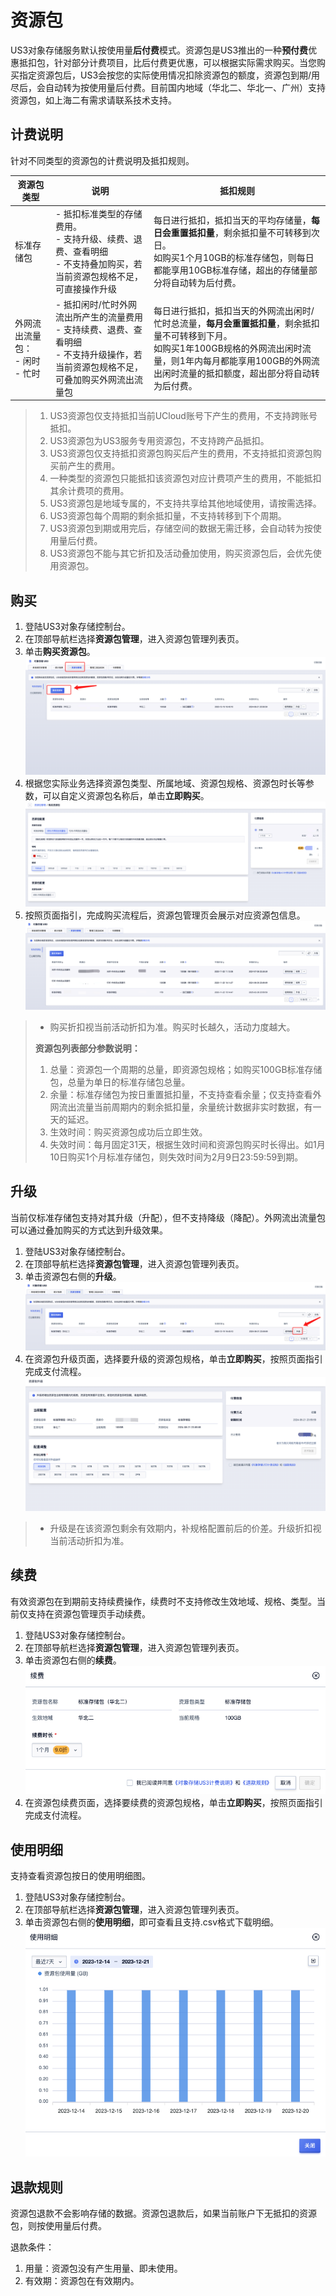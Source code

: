 
# 资源包

US3对象存储服务默认按使用量**后付费**模式。资源包是US3推出的一种**预付费**优惠抵扣包，针对部分计费项目，比后付费更优惠，可以根据实际需求购买。当您购买指定资源包后，US3会按您的实际使用情况扣除资源包的额度，资源包到期/用尽后，会自动转为按使用量后付费。目前国内地域（华北二、华北一、广州）支持资源包，如上海二有需求请联系技术支持。


## 计费说明
针对不同类型的资源包的计费说明及抵扣规则。

| 资源包类型                               | 说明                                                         | 抵扣规则                                                     |
| ---------------------------------------- | ------------------------------------------------------------ | ------------------------------------------------------------ |
| 标准存储包                               | - 抵扣标准类型的存储费用。<br />- 支持升级、续费、退费、查看明细<br />- 不支持叠加购买，若当前资源包规格不足，可直接操作升级 | 每日进行抵扣，抵扣当天的平均存储量，**每日会重置抵扣量**，剩余抵扣量不可转移到次日。<br />如购买1个月10GB的标准存储包，则每日都能享用10GB标准存储，超出的存储量部分将自动转为后付费。 |
| 外网流出流量包：<br />- 闲时<br />- 忙时 | - 抵扣闲时/忙时外网流出所产生的流量费用<br />- 支持续费、退费、查看明细<br />- 不支持升级操作，若当前资源包规格不足，可叠加购买外网流出流量包 | 每日进行抵扣，抵扣当天的外网流出闲时/忙时总流量，**每月会重置抵扣量**，剩余抵扣量不可转移到下月。<br />如购买1年100GB规格的外网流出闲时流量，则1年内每月都能享用100GB的外网流出闲时流量的抵扣额度，超出部分将自动转为后付费。 |

>
> 1. US3资源包仅支持抵扣当前UCloud账号下产生的费用，不支持跨账号抵扣。
> 2. US3资源包为US3服务专用资源包，不支持跨产品抵扣。
> 3. US3资源包仅支持抵扣资源包购买后产生的费用，不支持抵扣资源包购买前产生的费用。
> 4. 一种类型的资源包只能抵扣该资源包对应计费项产生的费用，不能抵扣其余计费项的费用。
> 5. US3资源包是地域专属的，不支持共享给其他地域使用，请按需选择。
> 6. US3资源包每个周期的剩余抵扣量，不支持转移到下个周期。
> 7. US3资源包到期或用完后，存储空间的数据无需迁移，会自动转为按使用量后付费。
> 8. US3资源包不能与其它折扣及活动叠加使用，购买资源包后，会优先使用资源包。
>


## 购买

1. 登陆US3对象存储控制台。
2. 在顶部导航栏选择**资源包管理**，进入资源包管理列表页。
3. 单击**购买资源包**。
 ![](/images/guide/购买资源包指引.png)
4. 根据您实际业务选择资源包类型、所属地域、资源包规格、资源包时长等参数，可以自定义资源包名称后，单击**立即购买**。
![](/images/guide/资源包购买页.png)
5. 按照页面指引，完成购买流程后，资源包管理页会展示对应资源包信息。
![](/images/guide/资源包列表页.png)

> - 购买折扣视当前活动折扣为准。购买时长越久，活动力度越大。
>
> **资源包列表部分参数说明：**
> 1. 总量：资源包一个周期的总量，即资源包规格；如购买100GB标准存储包，总量为单日的标准存储包总量。
> 2. 余量：标准存储包为按日重置抵扣量，不支持查看余量；仅支持查看外网流出流量当前周期内的剩余抵扣量，余量统计数据非实时数据，有一天的延迟。
> 3. 生效时间：购买资源包成功后立即生效。
> 4. 失效时间：每月固定31天，根据生效时间和资源包购买时长得出。如1月10日购买1个月标准存储包，则失效时间为2月9日23:59:59到期。
>

## 升级
当前仅标准存储包支持对其升级（升配），但不支持降级（降配）。外网流出流量包可以通过叠加购买的方式达到升级效果。

1. 登陆US3对象存储控制台。
2. 在顶部导航栏选择**资源包管理**，进入资源包管理列表页。
3. 单击资源包右侧的**升级**。
![](/images/guide/资源包升级指引.png)
4. 在资源包升级页面，选择要升级的资源包规格，单击**立即购买**，按照页面指引完成支付流程。
![](/images/guide/资源包升级页.png)


> - 升级是在该资源包剩余有效期内，补规格配置前后的价差。升级折扣视当前活动折扣为准。

## 续费
有效资源包在到期前支持续费操作，续费时不支持修改生效地域、规格、类型。当前仅支持在资源包管理页手动续费。

1. 登陆US3对象存储控制台。
2. 在顶部导航栏选择**资源包管理**，进入资源包管理列表页。
3. 单击资源包右侧的**续费**。
![](/images/guide/资源包续费页.png)
4. 在资源包续费页面，选择要续费的资源包规格，单击**立即购买**，按照页面指引完成支付流程。

## 使用明细
支持查看资源包按日的使用明细图。

1. 登陆US3对象存储控制台。
2. 在顶部导航栏选择**资源包管理**，进入资源包管理列表页。
3. 单击资源包右侧的**使用明细**，即可查看且支持.csv格式下载明细。
![](/images/guide/资源包使用明细.png)



## 退款规则
资源包退款不会影响存储的数据。资源包退款后，如果当前账户下无抵扣的资源包，则按使用量后付费。

退款条件：
1. 用量：资源包没有产生用量、即未使用。
2. 有效期：资源包在有效期内。
